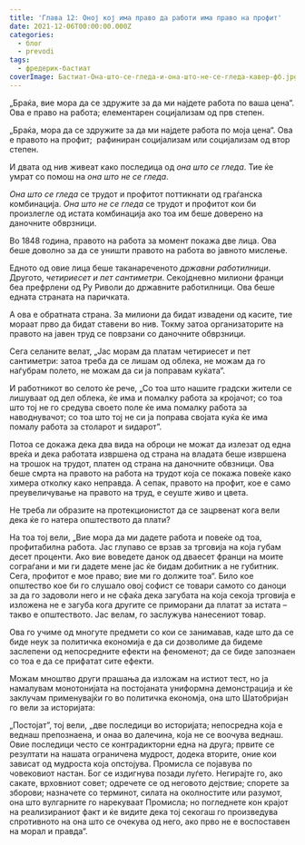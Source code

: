 ```yaml
---
title: 'Глава 12: Оној кој има право да работи има право на профит'
date: 2021-12-06T00:00:00.000Z
categories:
  - блог
  - prevodi
tags:
  - фредерик-бастиат
coverImage: Бастиат-Она-што-се-гледа-и-она-што-не-се-гледа-кавер-фб.jpg
---
```


„Браќа, вие мора да се здружите за да ми најдете работа по ваша цена“. Ова е право на работа; елементарен социјализам од прв степен.

„Браќа, мора да се здружите за да ми најдете работа по моја цена“. Ова е правото на профит;  рафиниран социјализам или социјализам од втор степен.

И двата од нив живеат како последица од _она што се гледа_. Тие ќе умрат со помош на _она што не се гледа_.

_Она што се гледа_ се трудот и профитот поттикнати од граѓанска комбинација. _Она што не се гледа_ се трудот и профитот кои би произлегле од истата комбинација ако тоа им беше доверено на даночните обврзници.

Во 1848 година, правото на работа за момент покажа две лица. Ова беше доволно за да се уништи правото на работа во јавното мислење.

Едното од овие лица беше таканареченото _државни работилници_. Другото, _четириесет и пет сантимeтри_. Секојдневно милиони франци беа префрлени од Ру Риволи до државните работилници. Ова беше едната страната на паричката.

А ова е обратната страна. За милиони да бидат извадени од касите, тие мораат прво да бидат ставени во нив. Токму затоа организаторите на правото на јавен труд се поврзани со даночните обврзници.

Сега селаните велат, „Јас морам да платам четириесет и пет сантиметри: затоа треба да се лишам од облека, не можам да го наѓубрам полето, не можам да си ја поправам куќата“.

И работникот во селото ќе рече, „Со тоа што нашите градски жители се лишуваат од дел облека, ќе има и помалку работа за кројачот; со тоа што тој не го средува своето поле ќе има помалку работа за наводнувачот; со тоа што тој не си ја поправа својата куќа ќе има помалу работа за столарот и ѕидарот”.

Потоа се докажа дека два вида на оброци не можат да излезат од една вреќа и дека работата извршена од страна на владата беше извршена на трошок на трудот, платен од страна на даночните обвзници. Ова беше смрта на правото на работа на трудот која се покажа повеќе како химера отколку како неправда. А сепак, правото на профит, кое е само преувеличување на правото на труд, е сеуште живо и цвета.

Не треба ли образите на протекционистот да се зацрвенат кога вели дека ќе го натера општеството да плати?

На тоа тој вели, „Вие мора да ми дадете работа и повеќе од тоа, профитабилна работа. Јас глупаво се врзав за трговија на која губам десет проценти. Ако вие воведете данок од дваесет франци на моите сограѓани и ми ги дадете мене јас ќе бидам добитник а не губитник. Сега, профитот е мое право; вие ми го должите тоа“. Било кое општество кое би го слушало овој софист се товари самото со даноци за да го задоволи него и не сфаќа дека загубата на која секоја трговија е изложена не е загуба кога другите се приморани да платат за истата – такво е општеството. Јас велам, го заслужува нанесениот товар.

Ова го учиме од многуте предмети со кои се занимавав, каде што да се биде неук за политичка економија е да си дозволиме да бидеме заслепени од непосредните ефекти на феноменот; да се биде запознаен со тоа е да се прифатат сите ефекти.  

Можам мноштво други прашања да изложам на истиот тест, но ја намалувам монотонијата на постојаната униформна демонстрација и ќе заклучам применувајќи го во политичка економја, она што Шатобријан го вели за историјата:

„Постојат”, тој вели, „две последици во историјата; непосредна која е веднаш препознаена, и онаа во далечина, која не се воочува веднаш. Овие последици често се контрадикторни една на друга; првите се резултати на нашата ограничена мудрост, додека вторите, оние кои зависат од мудроста која опстојува. Промисла се појавува по човековиот настан. Бог се издигнува позади луѓето. Негирајте го, ако сакате, врховниот совет; одречете се од неговото дејствие; спорете за зборови; назначете со терминот, силата на околностите или разумот, она што вулгарните го нарекуваат Промисла; но погледнете кон крајот на реализираниот факт и ќе видите дека тој секогаш го произведува спротивното на она што се очекува од него, ако прво не е воспоставен на морал и правда“.
